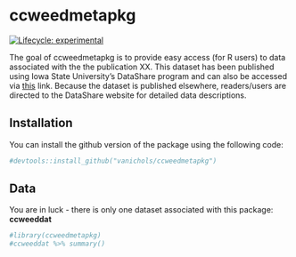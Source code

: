 
<!-- README.md is generated from README.Rmd. Please edit that file -->

# ccweedmetapkg

<!-- badges: start -->

[![Lifecycle:
experimental](https://img.shields.io/badge/lifecycle-experimental-orange.svg)](https://www.tidyverse.org/lifecycle/#experimental)
<!-- badges: end -->

The goal of ccweedmetapkg is to provide easy access (for R users) to
data associated with the the publication XX. This dataset has been
published using Iowa State University’s DataShare program and can also
be accessed via [this]() link. Because the dataset is published
elsewhere, readers/users are directed to the DataShare website for
detailed data descriptions.

## Installation

You can install the github version of the package using the following
code:

``` r
#devtools::install_github("vanichols/ccweedmetapkg")
```

## Data

You are in luck - there is only one dataset associated with this
package: **ccweeddat**

``` r
#library(ccweedmetapkg)
#ccweeddat %>% summary()
```
